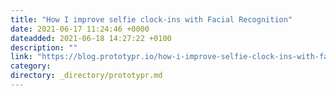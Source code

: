 ```yaml
---
title: "How I improve selfie clock-ins with Facial Recognition"
date: 2021-06-17 11:24:46 +0000
dateadded: 2021-06-18 14:27:22 +0100
description: ""
link: "https://blog.prototypr.io/how-i-improve-selfie-clock-ins-with-facial-recognition-94f0c55280e3?source=rss----eb297ea1161a---4"
category:
directory: _directory/prototypr.md
---
```

